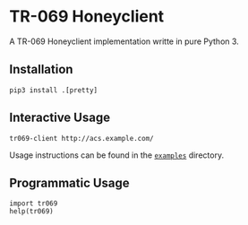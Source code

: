 # TR-069 Honeyclient

A TR-069 Honeyclient implementation writte in pure Python 3.

## Installation
```
pip3 install .[pretty]
```

## Interactive Usage
```
tr069-client http://acs.example.com/
```

Usage instructions can be found in the [`examples`](./examples) directory.

## Programmatic Usage
```
import tr069
help(tr069)
```